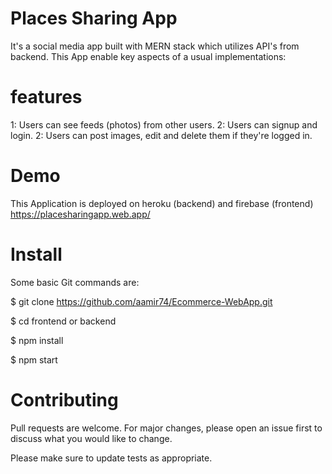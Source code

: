 # Places Sharing App
It's a social media app built with MERN stack which utilizes API's from backend. This App enable key aspects of a usual implementations:

# features
1: Users can see feeds (photos) from other users.
2: Users can signup and login.
2: Users can post images, edit and delete them if they're logged in.

# Demo 
This Application is deployed on heroku (backend) and firebase (frontend)
https://placesharingapp.web.app/

# Install
Some basic Git commands are:

$ git clone  https://github.com/aamir74/Ecommerce-WebApp.git

$ cd frontend or backend

$ npm install

$ npm start

# Contributing
Pull requests are welcome. For major changes, please open an issue first to discuss what you would like to change.

Please make sure to update tests as appropriate.

